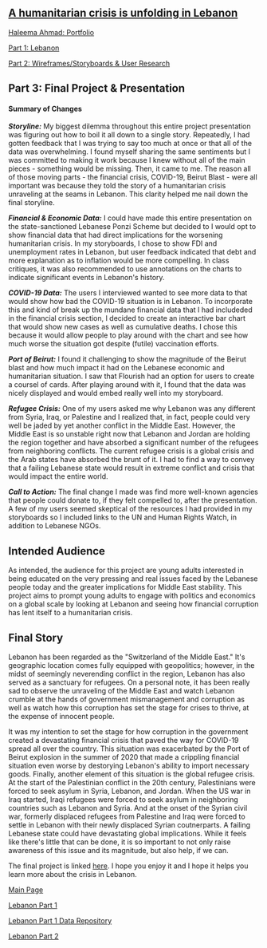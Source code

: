 ## [A humanitarian crisis is unfolding in Lebanon](https://carnegiemellon.shorthandstories.com/a-humanitarian-crisis-is-unfolding-in/index.html)

[Haleema Ahmad: Portfolio](https://haleemaahmad.github.io/Telling-Stories-w-Data/)

[Part 1: Lebanon](Lebanon_Crisis_Final_Part1.md)

[Part 2: Wireframes/Storyboards & User Research](Part_2.md)

## Part 3: Final Project & Presentation

#### Summary of **Changes**

***Storyline:*** My biggest dilemma throughout this entire project presentation was figuring out how to boil it all down to a single story. Repeatedly, I had gotten feedback that I was trying to say too much at once or that all of the data was overwhelming. I found myself sharing the same sentiments but I was committed to making it work because I knew without all of the main pieces - something would be missing. Then, it came to me. The reason all of those moving parts - the financial crisis, COVID-19, Beirut Blast - were all important was because they told the story of a humanitarian crisis unraveling at the seams in Lebanon. This clarity helped me nail down the final storyline. 

***Financial & Economic Data:*** I could have made this entire presentation on the state-sanctioned Lebanese Ponzi Scheme but decided to I would opt to show financial data that had direct implications for the worsening humanitarian crisis. In my storyboards, I chose to show FDI and unemployment rates in Lebanon, but user feedback indicated that debt and more explanation as to inflation would be more compelling. In class critiques, it was also recommended to use annotations on the charts to indicate significant events in Lebanon's history. 

***COVID-19 Data:*** The users I interviewed wanted to see more data to that would show how bad the COVID-19 situation is in Lebanon. To incorporate this and kind of break up the mundane financial data that I had includeded in the financial crisis section, I decided to create an interactive bar chart that would show new cases as well as cumulative deaths. I chose this because it would allow people to play around with the chart and see how much worse the situation got despite (futile) vaccination efforts. 

***Port of Beirut:*** I found it challenging to show the magnitude of the Beirut blast and how much impact it had on the Lebanese economic and humanitarian situation. I saw that Flourish had an option for users to create a coursel of cards. After playing around with it, I found that the data was nicely displayed and would embed really well into my storyboard. 

***Refugee Crisis:*** One of my users asked me why Lebanon was any different from Syria, Iraq, or Palestine and I realized that, in fact, people could very well be jaded by yet another conflict in the Middle East. However, the Middle East is so unstable right now that Lebanon and Jordan are holding the region together and have absorbed a significant number of the refugees from neighboring conflicts. The current refugee crisis is a global crisis and the Arab states have absorbed the brunt of it. I had to find a way to convey that a failing Lebanese state would result in extreme conflict and crisis that would impact the entire world. 

***Call to Action:*** The final change I made was find more well-known agencies that people could donate to, if they felt compelled to, after the presentation. A few of my users seemed skeptical of the resources I had provided in my storyboards so I included links to the UN and Human Rights Watch, in addition to Lebanese NGOs.

## **Intended Audience**
As intended, the audience for this project are young adults interested in being educated on the very pressing and real issues faced by the Lebanese people today and the greater implications for Middle East stability. This project aims to prompt young adults to engage with politics and economics on a global scale by looking at Lebanon and seeing how financial corruption has lent itself to a humanitarian crisis.  

## **Final Story**
Lebanon has been regarded as the "Switzerland of the Middle East." It's geographic location comes fully equipped with geopolitics; however, in the midst of seemingly neverending conflict in the region, Lebanon has also served as a sanctuary for refugees. On a personal note, it has been really sad to observe the unraveling of the Middle East and watch Lebanon crumble at the hands of government mismanagement and corruption as well as watch how this corruption has set the stage for crises to thrive, at the expense of innocent people. 

It was my intention to set the stage for how corruption in the government created a devastating financial crisis that paved the way for COVID-19 spread all over the country. This situation was exacerbated by the Port of Beirut explosion in the summer of 2020 that made a crippling financial situation even worse by destorying Lebanon's ability to import necessary goods. Finally, another element of this situation is the global refugee crisis. At the start of the Palestinian conflict in the 20th century, Palestinians were forced to seek asylum in Syria, Lebanon, and Jordan. When the US war in Iraq started, Iraqi refugees were forced to seek asylum in neighboring countries such as Lebanon and Syria. And at the onset of the Syrian civil war, formerly displaced refugees from Palestine and Iraq were forced to settle in Lebanon with their newly displaced Syrian coutnerparts. A failing Lebanese state could have devastating global implications. While it feels like there's little that can be done, it is so important to not only raise awareness of this issue and its magnitude, but also help, if we can. 

The final project is linked [here](https://carnegiemellon.shorthandstories.com/a-humanitarian-crisis-is-unfolding-in/index.html). I hope you enjoy it and I hope it helps you learn more about the crisis in Lebanon. 




[Main Page](https://haleemaahmad.github.io/Telling-Stories-w-Data/)

[Lebanon Part 1](Lebanon_Crisis_Final_Part1.md)

[Lebanon Part 1 Data Repository](https://github.com/haleemaahmad/Telling-Stories-w-Data/tree/main/Data)

[Lebanon Part 2](Part_2.md)
